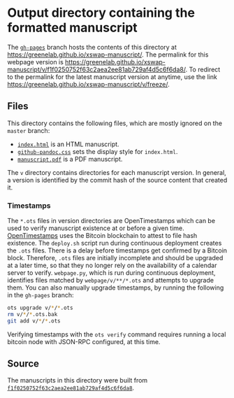 # Output directory containing the formatted manuscript

The [`gh-pages`](https://github.com/greenelab/xswap-manuscript/tree/gh-pages) branch hosts the contents of this directory at https://greenelab.github.io/xswap-manuscript/.
The permalink for this webpage version is https://greenelab.github.io/xswap-manuscript/v/f1f0250752f63c2aea2ee81ab729af4d5c6f6da8/.
To redirect to the permalink for the latest manuscript version at anytime, use the link https://greenelab.github.io/xswap-manuscript/v/freeze/.

## Files

This directory contains the following files, which are mostly ignored on the `master` branch:

+ [`index.html`](index.html) is an HTML manuscript.
+ [`github-pandoc.css`](github-pandoc.css) sets the display style for `index.html`.
+ [`manuscript.pdf`](manuscript.pdf) is a PDF manuscript.

The `v` directory contains directories for each manuscript version.
In general, a version is identified by the commit hash of the source content that created it.

### Timestamps

The `*.ots` files in version directories are OpenTimestamps which can be used to verify manuscript existence at or before a given time.
[OpenTimestamps](https://opentimestamps.org/) uses the Bitcoin blockchain to attest to file hash existence.
The `deploy.sh` script run during continuous deployment creates the `.ots` files.
There is a delay before timestamps get confirmed by a Bitcoin block.
Therefore, `.ots` files are initially incomplete and should be upgraded at a later time, so that they no longer rely on the availability of a calendar server to verify.
`webpage.py`, which is run during continuous deployment, identifies files matched by `webpage/v/**/*.ots` and attempts to upgrade them.
You can also manually upgrade timestamps, by running the following in the `gh-pages` branch:

```sh
ots upgrade v/*/*.ots
rm v/*/*.ots.bak
git add v/*/*.ots
```

Verifying timestamps with the `ots verify` command requires running a local bitcoin node with JSON-RPC configured, at this time.

## Source

The manuscripts in this directory were built from
[`f1f0250752f63c2aea2ee81ab729af4d5c6f6da8`](https://github.com/greenelab/xswap-manuscript/commit/f1f0250752f63c2aea2ee81ab729af4d5c6f6da8).
